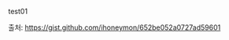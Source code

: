 test01

출처: https://gist.github.com/ihoneymon/652be052a0727ad59601

<script src="https://gist.github.com/ihoneymon/652be052a0727ad59601.js"></script>
